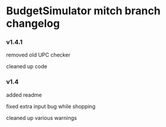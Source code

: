 # BudgetSimulator mitch branch changelog

###      v1.4.1

removed old UPC checker

cleaned up code

###      v1.4

added readme

fixed extra input bug while shopping

cleaned up various warnings